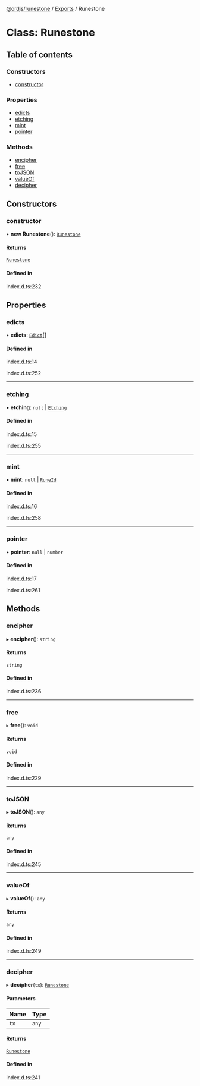 [@ordjs/runestone](../README.md) / [Exports](../modules.md) / Runestone

# Class: Runestone

## Table of contents

### Constructors

- [constructor](Runestone.md#constructor)

### Properties

- [edicts](Runestone.md#edicts)
- [etching](Runestone.md#etching)
- [mint](Runestone.md#mint)
- [pointer](Runestone.md#pointer)

### Methods

- [encipher](Runestone.md#encipher)
- [free](Runestone.md#free)
- [toJSON](Runestone.md#tojson)
- [valueOf](Runestone.md#valueof)
- [decipher](Runestone.md#decipher)

## Constructors

### constructor

• **new Runestone**(): [`Runestone`](Runestone.md)

#### Returns

[`Runestone`](Runestone.md)

#### Defined in

index.d.ts:232

## Properties

### edicts

• **edicts**: [`Edict`](Edict.md)[]

#### Defined in

index.d.ts:14

index.d.ts:252

___

### etching

• **etching**: ``null`` \| [`Etching`](Etching.md)

#### Defined in

index.d.ts:15

index.d.ts:255

___

### mint

• **mint**: ``null`` \| [`RuneId`](RuneId.md)

#### Defined in

index.d.ts:16

index.d.ts:258

___

### pointer

• **pointer**: ``null`` \| `number`

#### Defined in

index.d.ts:17

index.d.ts:261

## Methods

### encipher

▸ **encipher**(): `string`

#### Returns

`string`

#### Defined in

index.d.ts:236

___

### free

▸ **free**(): `void`

#### Returns

`void`

#### Defined in

index.d.ts:229

___

### toJSON

▸ **toJSON**(): `any`

#### Returns

`any`

#### Defined in

index.d.ts:245

___

### valueOf

▸ **valueOf**(): `any`

#### Returns

`any`

#### Defined in

index.d.ts:249

___

### decipher

▸ **decipher**(`tx`): [`Runestone`](Runestone.md)

#### Parameters

| Name | Type |
| :------ | :------ |
| `tx` | `any` |

#### Returns

[`Runestone`](Runestone.md)

#### Defined in

index.d.ts:241
